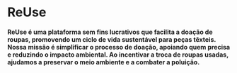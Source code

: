 # ReUse
**ReUse é uma plataforma sem fins lucrativos que facilita a doação de roupas, promovendo um ciclo de vida sustentável para peças têxteis. Nossa missão é simplificar o processo de doação, apoiando quem precisa e reduzindo o impacto ambiental. Ao incentivar a troca de roupas usadas, ajudamos a preservar o meio ambiente e a combater a poluição.**
